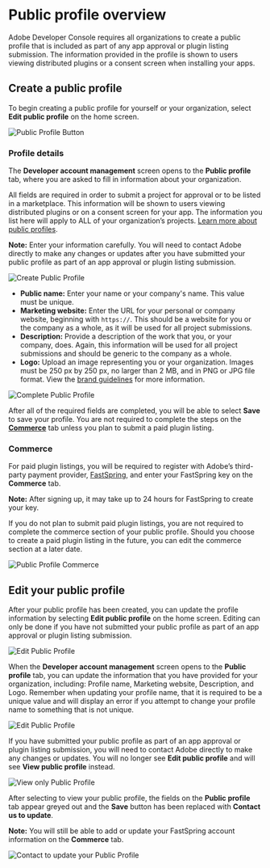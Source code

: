 # Public profile overview

Adobe Developer Console requires all organizations to create a public profile that is included as part of any app approval or plugin listing submission. The information provided in the profile is shown to users viewing distributed plugins or a consent screen when installing your apps.

## Create a public profile

To begin creating a public profile for yourself or your organization, select **Edit public profile** on the home screen.

![Public Profile Button](../images/public-profile-button.png)

### Profile details

The **Developer account management** screen opens to the **Public profile** tab, where you are asked to fill in information about your organization.

All fields are required in order to submit a project for approval or to be listed in a marketplace. This information will be shown to users viewing distributed plugins or on a consent screen for your app. The information you list here will apply to ALL of your organization’s projects. [Learn more about public profiles](https://adobexdplatform.com/plugin-docs/distribution/how-to-submit-to-plugin-manager.html).

**Note:** Enter your information carefully. You will need to contact Adobe directly to make any changes or updates after you have submitted your public profile as part of an app approval or plugin listing submission.

![Create Public Profile](../images/public-profile-create.png)

* **Public name:** Enter your name or your company's name. This value must be unique.
* **Marketing website:** Enter the URL for your personal or company website, beginning with `https://`. This should be a website for you or the company as a whole, as it will be used for all project submissions.
* **Description:** Provide a description of the work that you, or your company, does. Again, this information will be used for all project submissions and should be generic to the company as a whole.
* **Logo:** Upload an image representing you or your organization. Images must be 250 px by 250 px, no larger than 2 MB, and in PNG or JPG file format. View the [brand guidelines](https://partners.adobe.com/content/dam/tep_assets/public/public_1/documents/Adobe-Creative-Cloud-Developer-Brand-Guide.pdf) for more information.

![Complete Public Profile](../images/public-profile-complete.png)

After all of the required fields are completed, you will be able to select **Save** to save your profile. You are not required to complete the steps on the **[Commerce](#commerce)** tab unless you plan to submit a paid plugin listing.

### Commerce

For paid plugin listings, you will be required to register with Adobe’s third-party payment provider, [FastSpring](https://fastspring.com/), and enter your FastSpring key on the **Commerce** tab. 

**Note:** After signing up, it may take up to 24 hours for FastSpring to create your key.

If you do not plan to submit paid plugin listings, you are not required to complete the commerce section of your public profile. Should you choose to create a paid plugin listing in the future, you can edit the commerce section at a later date.

![Public Profile Commerce](../images/public-profile-commerce.png)

## Edit your public profile

After your public profile has been created, you can update the profile information by selecting **Edit public profile** on the home screen. Editing can only be done if you have not submitted your public profile as part of an app approval or plugin listing submission.

![Edit Public Profile](../images/public-profile-button.png)

When the **Developer account management** screen opens to the **Public profile** tab, you can update the information that you have provided for your organization, including: Profile name, Marketing website, Description, and Logo. Remember when updating your profile name, that it is required to be a unique value and will display an error if you attempt to change your profile name to something that is not unique.

![Edit Public Profile](../images/public-profile-edit.png)

If you have submitted your public profile as part of an app approval or plugin listing submission, you will need to contact Adobe directly to make any changes or updates. You will no longer see **Edit public profile** and will see **View public profile** instead. 

![View only Public Profile](../images/public-profile-view-only.png)

After selecting to view your public profile, the fields on the **Public profile** tab appear greyed out and the **Save** button has been replaced with **Contact us to update**. 

**Note:** You will still be able to add or update your FastSpring account information on the **Commerce** tab.

![Contact to update your Public Profile](../images/public-profile-contact-to-update.png)